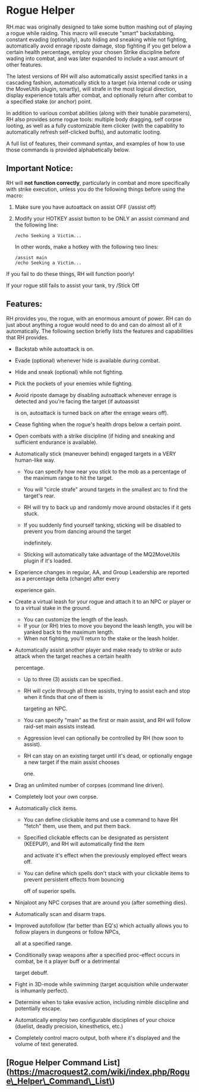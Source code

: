 # Rogue Helper

RH.mac was originally designed to take some button mashing out of playing a rogue while raiding. This macro will execute "smart" backstabbing, constant evading \(optionally\), auto hiding and sneaking while not fighting, automatically avoid enrage riposte damage, stop fighting if you get below a certain health percentage, employ your chosen Strike discipline before wading into combat, and was later expanded to include a vast amount of other features.

The latest versions of RH will also automatically assist specified tanks in a cascading fashion, automatically stick to a target \(via internal code or using the MoveUtils plugin, smartly\), will strafe in the most logical direction, display experience totals after combat, and optionally return after combat to a specified stake \(or anchor\) point.

In addition to various combat abilities \(along with their tunable parameters\), RH also provides some rogue tools: multiple body dragging, self corpse looting, as well as a fully customizable item clicker \(with the capability to automatically refresh self-clicked buffs\), and automatic looting.

A full list of features, their command syntax, and examples of how to use those commands is provided alphabetically below.

##  Important Notice:

RH will **not function correctly**, particularly in combat and more specifically with strike execution, unless you do the following things before using the macro:

1. Make sure you have autoattack on assist OFF \(/assist off\)
2. Modify your HOTKEY assist button to be ONLY an assist command and the following line:

   `/echo Seeking a Victim...`

   In other words, make a hotkey with the following two lines:

   `/assist main`  
   `/echo Seeking a Victim...`

If you fail to do these things, RH will function poorly!

If your rogue still fails to assist your tank, try /Stick Off

##  Features:

RH provides you, the rogue, with an enormous amount of power. RH can do just about anything a rogue would need to do and can do almost all of it automatically. The following section briefly lists the features and capabilities that RH provides.

* Backstab while autoattack is on.
* Evade \(optional\) whenever hide is available during combat.
* Hide and sneak \(optional\) while not fighting.
* Pick the pockets of your enemies while fighting.
* Avoid riposte damage by disabling autoattack whenever enrage is detected and you're facing the target \(if autoassist

  is on, autoattack is turned back on after the enrage wears off\).

* Cease fighting when the rogue's health drops below a certain point.
* Open combats with a strike discipline \(if hiding and sneaking and sufficient endurance is available\).
* Automatically stick \(maneuver behind\) engaged targets in a VERY human-like way.
  * You can specify how near you stick to the mob as a percentage of the maximum range to hit the target.
  * You will "circle strafe" around targets in the smallest arc to find the target's rear.
  * RH will try to back up and randomly move around obstacles if it gets stuck.
  * If you suddenly find yourself tanking, sticking will be disabled to prevent you from dancing around the target

    indefinitely.

  * Sticking will automatically take advantage of the MQ2MoveUtils plugin if it's loaded.
* Experience changes in regular, AA, and Group Leadership are reported as a percentage delta \(change\) after every

  experience gain.

* Create a virtual leash for your rogue and attach it to an NPC or player or to a virtual stake in the ground.
  * You can customize the length of the leash.
  * If your \(or RH\) tries to move you beyond the leash length, you will be yanked back to the maximum length.
  * When not fighting, you'll return to the stake or the leash holder.
* Automatically assist another player and make ready to strike or auto attack when the target reaches a certain health

  percentage.

  * Up to three \(3\) assists can be specified..
  * RH will cycle through all three assists, trying to assist each and stop when it finds that one of them is

    targeting an NPC.

  * You can specify "main" as the first or main assist, and RH will follow raid-set main assists instead.
  * Aggression level can optionally be controlled by RH \(how soon to assist\).
  * RH can stay on an existing target until it's dead, or optionally engage a new target if the main assist chooses

    one.

* Drag an unlimited number of corpses \(command line driven\).
* Completely loot your own corpse.
* Automatically click items.
  * You can define clickable items and use a command to have RH "fetch" them, use them, and put them back.
  * Specified clickable effects can be designated as persistent \(KEEPUP\), and RH will automatically find the item

    and activate it's effect when the previously employed effect wears off.

  * You can define which spells don't stack with your clickable items to prevent persistent effects from bouncing

    off of superior spells.
* Ninjaloot any NPC corpses that are around you \(after something dies\).
* Automatically scan and disarm traps.
* Improved autofollow \(far better than EQ's\) which actually allows you to follow players in dungeons or follow NPCs,

  all at a specified range.

* Conditionally swap weapons after a specified proc-effect occurs in combat, be it a player buff or a detrimental

  target debuff.

* Fight in 3D-mode while swimming \(target acquisition while underwater is inhumanly perfect\).
* Determine when to take evasive action, including nimble discipline and potentially escape.
* Automatically employ two configurable disciplines of your choice \(duelist, deadly precision, kinesthetics, etc.\)
* Completely control macro output, both where it's displayed and the volume of text generated.

##  \[Rogue Helper Command List\]\(https://macroquest2.com/wiki/index.php/Rogue\_Helper\_Command\_List\)


